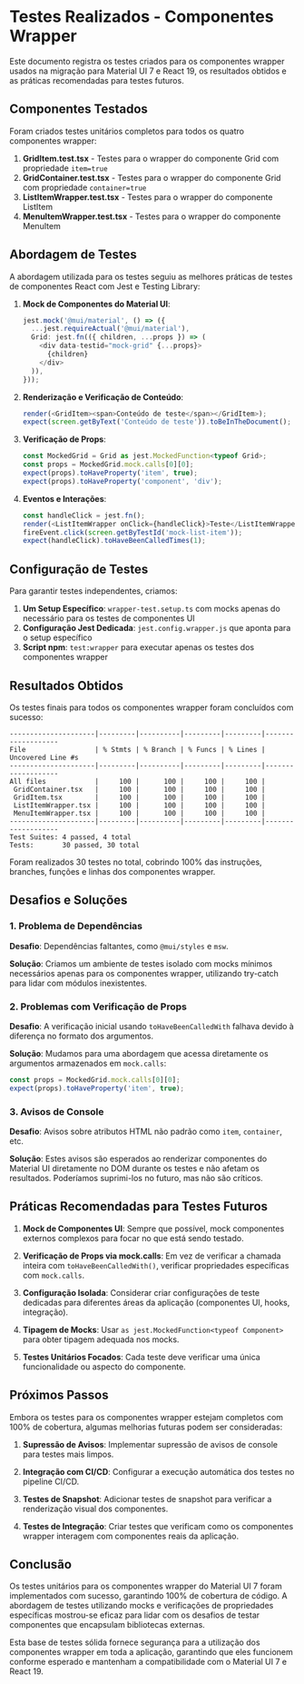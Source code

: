 # Testes Realizados - Componentes Wrapper

Este documento registra os testes criados para os componentes wrapper usados na migração para Material UI 7 e React 19, os resultados obtidos e as práticas recomendadas para testes futuros.

## Componentes Testados

Foram criados testes unitários completos para todos os quatro componentes wrapper:

1. **GridItem.test.tsx** - Testes para o wrapper do componente Grid com propriedade `item=true`
2. **GridContainer.test.tsx** - Testes para o wrapper do componente Grid com propriedade `container=true`
3. **ListItemWrapper.test.tsx** - Testes para o wrapper do componente ListItem
4. **MenuItemWrapper.test.tsx** - Testes para o wrapper do componente MenuItem

## Abordagem de Testes

A abordagem utilizada para os testes seguiu as melhores práticas de testes de componentes React com Jest e Testing Library:

1. **Mock de Componentes do Material UI**:

   ```typescript
   jest.mock('@mui/material', () => ({
     ...jest.requireActual('@mui/material'),
     Grid: jest.fn(({ children, ...props }) => (
       <div data-testid="mock-grid" {...props}>
         {children}
       </div>
     )),
   }));
   ```

2. **Renderização e Verificação de Conteúdo**:

   ```typescript
   render(<GridItem><span>Conteúdo de teste</span></GridItem>);
   expect(screen.getByText('Conteúdo de teste')).toBeInTheDocument();
   ```

3. **Verificação de Props**:

   ```typescript
   const MockedGrid = Grid as jest.MockedFunction<typeof Grid>;
   const props = MockedGrid.mock.calls[0][0];
   expect(props).toHaveProperty('item', true);
   expect(props).toHaveProperty('component', 'div');
   ```

4. **Eventos e Interações**:
   ```typescript
   const handleClick = jest.fn();
   render(<ListItemWrapper onClick={handleClick}>Teste</ListItemWrapper>);
   fireEvent.click(screen.getByTestId('mock-list-item'));
   expect(handleClick).toHaveBeenCalledTimes(1);
   ```

## Configuração de Testes

Para garantir testes independentes, criamos:

1. **Um Setup Específico**: `wrapper-test.setup.ts` com mocks apenas do necessário para os testes de componentes UI
2. **Configuração Jest Dedicada**: `jest.config.wrapper.js` que aponta para o setup específico
3. **Script npm**: `test:wrapper` para executar apenas os testes dos componentes wrapper

## Resultados Obtidos

Os testes finais para todos os componentes wrapper foram concluídos com sucesso:

```
---------------------|---------|----------|---------|---------|-------------------
File                 | % Stmts | % Branch | % Funcs | % Lines | Uncovered Line #s
---------------------|---------|----------|---------|---------|-------------------
All files            |     100 |      100 |     100 |     100 |
 GridContainer.tsx   |     100 |      100 |     100 |     100 |
 GridItem.tsx        |     100 |      100 |     100 |     100 |
 ListItemWrapper.tsx |     100 |      100 |     100 |     100 |
 MenuItemWrapper.tsx |     100 |      100 |     100 |     100 |
---------------------|---------|----------|---------|---------|-------------------
Test Suites: 4 passed, 4 total
Tests:       30 passed, 30 total
```

Foram realizados 30 testes no total, cobrindo 100% das instruções, branches, funções e linhas dos componentes wrapper.

## Desafios e Soluções

### 1. Problema de Dependências

**Desafio**: Dependências faltantes, como `@mui/styles` e `msw`.

**Solução**: Criamos um ambiente de testes isolado com mocks mínimos necessários apenas para os componentes wrapper, utilizando try-catch para lidar com módulos inexistentes.

### 2. Problemas com Verificação de Props

**Desafio**: A verificação inicial usando `toHaveBeenCalledWith` falhava devido à diferença no formato dos argumentos.

**Solução**: Mudamos para uma abordagem que acessa diretamente os argumentos armazenados em `mock.calls`:

```typescript
const props = MockedGrid.mock.calls[0][0];
expect(props).toHaveProperty('item', true);
```

### 3. Avisos de Console

**Desafio**: Avisos sobre atributos HTML não padrão como `item`, `container`, etc.

**Solução**: Estes avisos são esperados ao renderizar componentes do Material UI diretamente no DOM durante os testes e não afetam os resultados. Poderíamos suprimi-los no futuro, mas não são críticos.

## Práticas Recomendadas para Testes Futuros

1. **Mock de Componentes UI**: Sempre que possível, mock componentes externos complexos para focar no que está sendo testado.

2. **Verificação de Props via mock.calls**: Em vez de verificar a chamada inteira com `toHaveBeenCalledWith()`, verificar propriedades específicas com `mock.calls`.

3. **Configuração Isolada**: Considerar criar configurações de teste dedicadas para diferentes áreas da aplicação (componentes UI, hooks, integração).

4. **Tipagem de Mocks**: Usar `as jest.MockedFunction<typeof Component>` para obter tipagem adequada nos mocks.

5. **Testes Unitários Focados**: Cada teste deve verificar uma única funcionalidade ou aspecto do componente.

## Próximos Passos

Embora os testes para os componentes wrapper estejam completos com 100% de cobertura, algumas melhorias futuras podem ser consideradas:

1. **Supressão de Avisos**: Implementar supressão de avisos de console para testes mais limpos.

2. **Integração com CI/CD**: Configurar a execução automática dos testes no pipeline CI/CD.

3. **Testes de Snapshot**: Adicionar testes de snapshot para verificar a renderização visual dos componentes.

4. **Testes de Integração**: Criar testes que verificam como os componentes wrapper interagem com componentes reais da aplicação.

## Conclusão

Os testes unitários para os componentes wrapper do Material UI 7 foram implementados com sucesso, garantindo 100% de cobertura de código. A abordagem de testes utilizando mocks e verificações de propriedades específicas mostrou-se eficaz para lidar com os desafios de testar componentes que encapsulam bibliotecas externas.

Esta base de testes sólida fornece segurança para a utilização dos componentes wrapper em toda a aplicação, garantindo que eles funcionem conforme esperado e mantenham a compatibilidade com o Material UI 7 e React 19.
